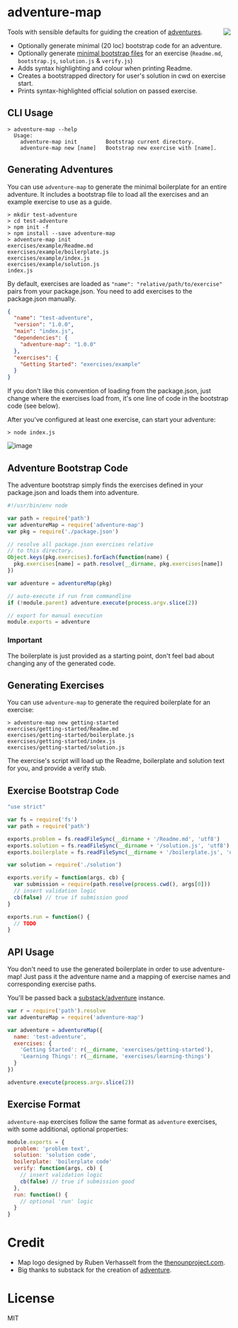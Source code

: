 # adventure-map

<img align="right" src="https://cloud.githubusercontent.com/assets/43438/4612060/79cb38f0-52c2-11e4-9bc8-87cb0b355666.png"/>

Tools with sensible defaults for guiding the creation of [adventures](https://github.com/substack/adventure).

* Optionally generate minimal (20 loc) bootstrap code for an adventure.
* Optionally generate [minimal bootstrap files](https://github.com/timoxley/adventure-map/tree/dfecf9ec22152216e7e3ba61c6150bde2dee5596/boilerplate/exercises/example) for an exercise (`Readme.md`, `bootstrap.js`, `solution.js` & `verify.js`)
* Adds syntax highlighting and colour when printing Readme.
* Creates a bootstrapped directory for user's solution in cwd on exercise start.
* Prints syntax-highlighted official solution on passed exercise.

## CLI Usage

```
> adventure-map --help
  Usage:
    adventure-map init         Bootstrap current directory.
    adventure-map new [name]   Bootstrap new exercise with [name].
```

## Generating Adventures

You can use `adventure-map` to generate the minimal boilerplate for an
entire adventure. It includes a bootstrap file to load all the exercises
and an example exercise to use as a guide.

```
> mkdir test-adventure
> cd test-adventure
> npm init -f
> npm install --save adventure-map
> adventure-map init
exercises/example/Readme.md
exercises/example/boilerplate.js
exercises/example/index.js
exercises/example/solution.js
index.js
```

By default, exercises are loaded as `"name": "relative/path/to/exercise"` pairs
from your package.json. You need to add exercises to the package.json manually.

```json
{
  "name": "test-adventure",
  "version": "1.0.0",
  "main": "index.js",
  "dependencies": {
    "adventure-map": "1.0.0"
  },
  "exercises": {
    "Getting Started": "exercises/example"
  }
}
```
If you don't like this convention of loading from the package.json,
just change where the exercises load from, it's one line of code in
the bootstrap code (see below).

After you've configured at least one exercise, can start your adventure:

```
> node index.js
```

![image](https://cloud.githubusercontent.com/assets/43438/4608128/f6e40db2-5272-11e4-8ff4-7c2347badf27.png)

## Adventure Bootstrap Code

The adventure bootstrap simply finds the exercises defined in your
package.json and loads them into adventure.

```js
#!/usr/bin/env node

var path = require('path')
var adventureMap = require('adventure-map')
var pkg = require('./package.json')

// resolve all package.json exercises relative
// to this directory.
Object.keys(pkg.exercises).forEach(function(name) {
  pkg.exercises[name] = path.resolve(__dirname, pkg.exercises[name])
})

var adventure = adventureMap(pkg)

// auto-execute if run from commandline
if (!module.parent) adventure.execute(process.argv.slice(2))

// export for manual execution
module.exports = adventure
```

### Important

The boilerplate is just provided as a starting point, don't feel bad
about changing any of the generated code.

## Generating Exercises

You can use `adventure-map` to generate the required boilerplate for an
exercise:

```
> adventure-map new getting-started
exercises/getting-started/Readme.md
exercises/getting-started/boilerplate.js
exercises/getting-started/index.js
exercises/getting-started/solution.js
```

The exercise's script will load up the Readme, boilerplate and solution
text for you, and provide a verify stub.

## Exercise Bootstrap Code

```js
"use strict"

var fs = require('fs')
var path = require('path')

exports.problem = fs.readFileSync(__dirname + '/Readme.md', 'utf8')
exports.solution = fs.readFileSync(__dirname + '/solution.js', 'utf8')
exports.boilerplate = fs.readFileSync(__dirname + '/boilerplate.js', 'utf8')

var solution = require('./solution')

exports.verify = function(args, cb) {
  var submission = require(path.resolve(process.cwd(), args[0]))
  // insert validation logic
  cb(false) // true if submission good
}

exports.run = function() {
  // TODO
}
```

## API Usage

You don't need to use the generated boilerplate in order to
use adventure-map! Just pass it the adventure name and a mapping of
exercise names and corresponding exercise paths.

You'll be passed back a [substack/adventure](https://github.com/substack/adventure)
instance.

```js
var r = require('path').resolve
var adventureMap = require('adventure-map')

var adventure = adventureMap({
  name: 'test-adventure',
  exercises: {
    'Getting Started': r(__dirname, 'exercises/getting-started'),
    'Learning Things': r(__dirname, 'exercises/learning-things')
  }
})

adventure.execute(process.argv.slice(2))
```


## Exercise Format

`adventure-map` exercises follow the same format as `adventure`
exercises, with some additional, optional properties:

```js
module.exports = {
  problem: 'problem text',
  solution: 'solution code',
  boilerplate: 'boilerplate code'
  verify: function(args, cb) {
    // insert validation logic
    cb(false) // true if submission good
  },
  run: function() {
    // optional 'run' logic
  }
}
```

# Credit

* Map logo designed by Ruben Verhasselt from the [thenounproject.com](http://thenounproject.com).
* Big thanks to substack for the creation of [adventure](https://github.com/substack/adventure).

# License

MIT
